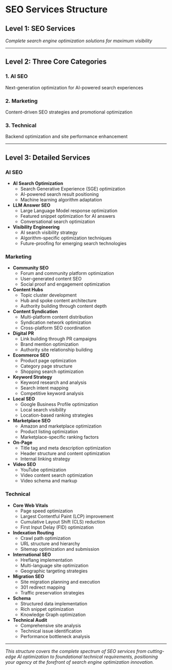 # SEO Services Structure

## Level 1: SEO Services
*Complete search engine optimization solutions for maximum visibility*

---

## Level 2: Three Core Categories

### 1. AI SEO
Next-generation optimization for AI-powered search experiences

### 2. Marketing  
Content-driven SEO strategies and promotional optimization

### 3. Technical
Backend optimization and site performance enhancement

---

## Level 3: Detailed Services

### AI SEO
- **AI Search Optimization**
  - Search Generative Experience (SGE) optimization
  - AI-powered search result positioning
  - Machine learning algorithm adaptation
- **LLM Answer SEO**
  - Large Language Model response optimization
  - Featured snippet optimization for AI answers
  - Conversational search optimization
- **Visibility Engineering**
  - AI search visibility strategy
  - Algorithm-specific optimization techniques
  - Future-proofing for emerging search technologies

### Marketing
- **Community SEO**
  - Forum and community platform optimization
  - User-generated content SEO
  - Social proof and engagement optimization
- **Content Hubs**
  - Topic cluster development
  - Hub and spoke content architecture
  - Authority building through content depth
- **Content Syndication**
  - Multi-platform content distribution
  - Syndication network optimization
  - Cross-platform SEO coordination
- **Digital PR**
  - Link building through PR campaigns
  - Brand mention optimization
  - Authority site relationship building
- **Ecommerce SEO**
  - Product page optimization
  - Category page structure
  - Shopping search optimization
- **Keyword Strategy**
  - Keyword research and analysis
  - Search intent mapping
  - Competitive keyword analysis
- **Local SEO**
  - Google Business Profile optimization
  - Local search visibility
  - Location-based ranking strategies
- **Marketplace SEO**
  - Amazon and marketplace optimization
  - Product listing optimization
  - Marketplace-specific ranking factors
- **On-Page**
  - Title tag and meta description optimization
  - Header structure and content optimization
  - Internal linking strategy
- **Video SEO**
  - YouTube optimization
  - Video content search optimization
  - Video schema and markup

### Technical
- **Core Web Vitals**
  - Page speed optimization
  - Largest Contentful Paint (LCP) improvement
  - Cumulative Layout Shift (CLS) reduction
  - First Input Delay (FID) optimization
- **Indexation Routing**
  - Crawl path optimization
  - URL structure and hierarchy
  - Sitemap optimization and submission
- **International SEO**
  - Hreflang implementation
  - Multi-language site optimization
  - Geographic targeting strategies
- **Migration SEO**
  - Site migration planning and execution
  - 301 redirect mapping
  - Traffic preservation strategies
- **Schema**
  - Structured data implementation
  - Rich snippet optimization
  - Knowledge Graph optimization
- **Technical Audit**
  - Comprehensive site analysis
  - Technical issue identification
  - Performance bottleneck analysis

---

*This structure covers the complete spectrum of SEO services from cutting-edge AI optimization to foundational technical requirements, positioning your agency at the forefront of search engine optimization innovation.*